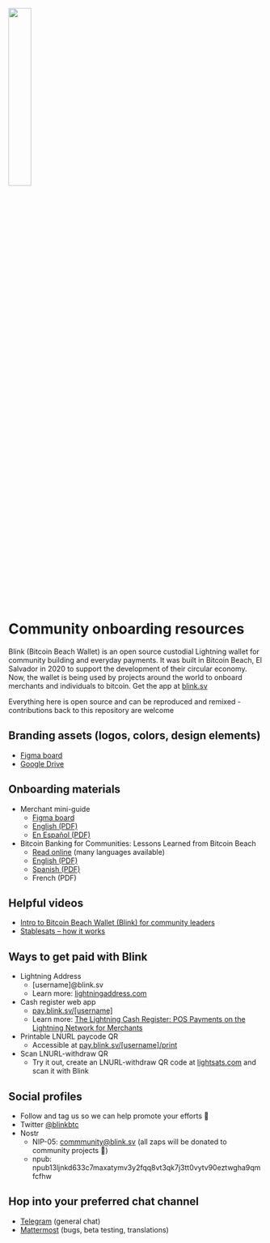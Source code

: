 <br/>
<img src="https://user-images.githubusercontent.com/90297599/229415659-5a917fa2-3898-4dda-a589-ac64ee804fc2.png" width=30% height=30%>


# Community onboarding resources
Blink (Bitcoin Beach Wallet) is an open source custodial Lightning wallet for community building and everyday payments. It was built in Bitcoin Beach, El Salvador in 2020 to support the development of their circular economy. Now, the wallet is being used by projects around the world to onboard merchants and individuals to bitcoin. Get the app at [blink.sv](https://blink.sv/)

Everything here is open source and can be reproduced and remixed - contributions back to this repository are welcome

## Branding assets (logos, colors, design elements)
   - [Figma board](https://www.figma.com/file/eLxNsk3Sq18ffU3dFV2LXo/Blink-Brand-Assets?node-id=232%3A6&t=dMNubzDsN6LOgOUW-1)
   - [Google Drive](https://drive.google.com/drive/folders/1LErq5DPTLt1pOhB3Yzo2VCSqLdYNj6Ri?usp=sharing)

## Onboarding materials 
   - Merchant mini-guide 
       - [Figma board](https://www.figma.com/file/eLxNsk3Sq18ffU3dFV2LXo/Blink-Brand-Assets?node-id=125%3A4058&t=dMNubzDsN6LOgOUW-1) 
       - [English (PDF)](https://github.com/GaloyMoney/blinkbtc/files/11134874/blink-merchant-one-pager-EN-A5-size.pdf)
       - [En Español (PDF)](https://github.com/GaloyMoney/blinkbtc/files/11134876/blink-merchant-one-pager-ES-A5-size.pdf) 
   - Bitcoin Banking for Communities: Lessons Learned from Bitcoin Beach 
       - [Read online](https://galoy.io/bitcoin-banking-for-communities-lessons-learned-from-el-zonte/) (many languages available)
       - [English (PDF)](https://github.com/GaloyMoney/blinkbtc/files/11134928/Galoy.Single.Pages.pdf)
       - [Spanish (PDF)](https://github.com/GaloyMoney/blinkbtc/files/11134984/Galoy_brochure_A4_ES_v06.pdf)
       - French (PDF)

## Helpful videos
   - [Intro to Bitcoin Beach Wallet (Blink) for community leaders](https://www.youtube.com/watch?v=t1kFy3tX1kQ)
   - [Stablesats – how it works](https://www.youtube.com/watch?v=FGO4dbwMYwg) 

## Ways to get paid with Blink
   - Lightning Address
       - [username]@blink.sv
       - Learn more: [lightningaddress.com](https://lightningaddress.com/)
   - Cash register web app 
       - [pay.blink.sv/[username]](https://pay.blink.sv/community)
       - Learn more: [The Lightning Cash Register: POS Payments on the Lightning Network for Merchants](https://galoy.io/lightning-cash-register-pos-payments-on-bitcoins-lightning-network/)
   - Printable LNURL paycode QR
       - Accessible at [pay.blink.sv/[username]/print](https://pay.blink.sv/community/print)
   - Scan LNURL-withdraw QR
       - Try it out, create an LNURL-withdraw QR code at [lightsats.com](https://lightsats.com/) and scan it with Blink

## Social profiles
   - Follow and tag us so we can help promote your efforts 🤙
   - Twitter [@blinkbtc](https://twitter.com/blinkbtc)
   - Nostr 
       - NIP-05: [commmunity@blink.sv](https://snort.social/community@blink.sv) (all zaps will be donated to community projects 🙏)
       - npub: npub13ljnkd633c7maxatymv3y2fqq8vt3qk7j3tt0vytv90eztwgha9qmfcfhw

## Hop into your preferred chat channel 
   - [Telegram](https://t.me/blinkbtc) (general chat)
   - [Mattermost](https://chat.galoy.io) (bugs, beta testing, translations)
